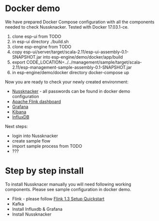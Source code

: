 # Docker demo

We have prepared Docker Compose configuration with all the components needed to check Nussknacker. Tested with Docker 17.03.1-ce.

1. clone esp-ui from TODO
2. in esp-ui directory ./build.sh
3. clone esp-engine from TODO
4. copy esp-ui/server/target/scala-2.11/esp-ui-assembly-0.1-SNAPSHOT.jar into esp-engine/demo/docker/app/build
5. export CODE_LOCATION=../../management/sample/target/scala-2.11/esp-management-sample-assembly-0.1-SNAPSHOT.jar
6. in esp-engine/demo/docker directory docker-compose up

Now you are ready to check your newly created environment:

* [Nussknacker](http://localhost:8080/) - all passwords can be found in docker demo configuration
* [Apache Flink dashboard](http://localhost:8081/#/overview)
* [Grafana](http://localhost:8087/login)
* [Kibana](http://localhost:5601/)
* [InfluxDB](http://localhost:8092/)

Next steps:

* login into Nussknacker
* create sample flow
* import sample process from TODO
* ???

# Step by step install

To install Nussknacer manually you will need following working components. Please see sample configuration in docker demo.

* Flink - please follow [Flink 1.3 Setup Quickstart](https://ci.apache.org/projects/flink/flink-docs-release-1.3/quickstart/setup_quickstart.html)
* Kafka
* Install Influxdb & Grafana
* Install Nussknacker
